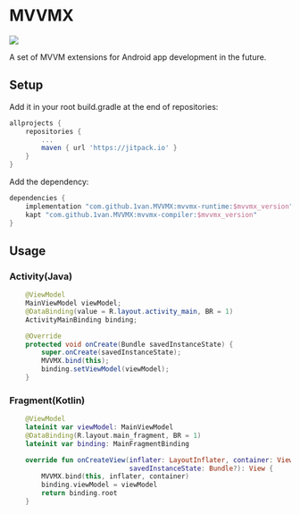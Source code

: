 # MVVMX
[![](https://jitpack.io/v/1van/MVVMX.svg)](https://jitpack.io/#1van/MVVMX)

A set of MVVM extensions for Android app development in the future.

## Setup

Add it in your root build.gradle at the end of repositories:
```gradle
allprojects {
    repositories {
        ...
        maven { url 'https://jitpack.io' }
    }
}
```
Add the dependency:
```gradle
dependencies {
    implementation "com.github.1van.MVVMX:mvvmx-runtime:$mvvmx_version"
    kapt "com.github.1van.MVVMX:mvvmx-compiler:$mvvmx_version"
}

```

## Usage
### Activity(Java)
```java
    @ViewModel
    MainViewModel viewModel;
    @DataBinding(value = R.layout.activity_main, BR = 1)
    ActivityMainBinding binding;

    @Override
    protected void onCreate(Bundle savedInstanceState) {
        super.onCreate(savedInstanceState);
        MVVMX.bind(this);
        binding.setViewModel(viewModel);
    }
```
### Fragment(Kotlin)
```kotlin
    @ViewModel
    lateinit var viewModel: MainViewModel
    @DataBinding(R.layout.main_fragment, BR = 1)
    lateinit var binding: MainFragmentBinding

    override fun onCreateView(inflater: LayoutInflater, container: ViewGroup?,
                              savedInstanceState: Bundle?): View {
        MVVMX.bind(this, inflater, container)
        binding.viewModel = viewModel
        return binding.root
    }
```
